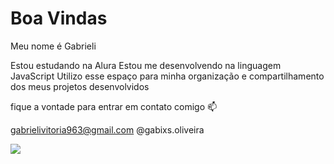 # Boa Vindas 

Meu nome é Gabrieli

Estou estudando na Alura
Estou me desenvolvendo na linguagem JavaScript
Utilizo esse espaço para minha organização e compartilhamento dos meus projetos desenvolvidos

fique a vontade para entrar em contato comigo 📫

gabrielivitoria963@gmail.com
@gabixs.oliveira

![](https://media.tenor.com/yu2uVrNhPb8AAAAj/tkthao219-bubududu.gif)





